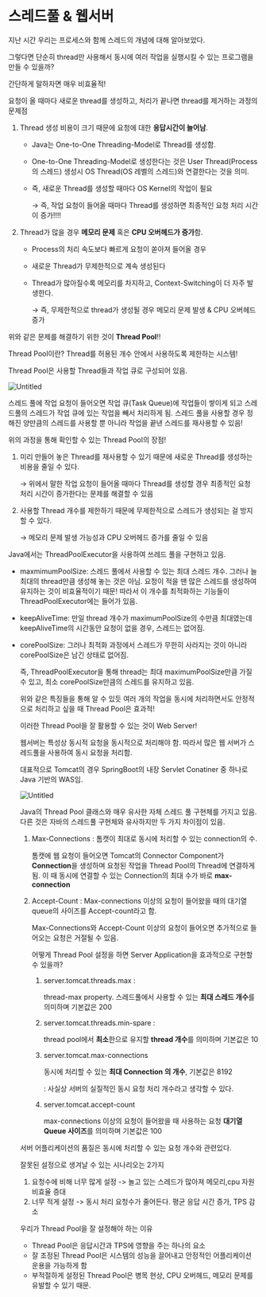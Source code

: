 # 스레드풀 & 웹서버

지난 시간 우리는 프로세스와 함께 스레드의 개념에 대해 알아보았다.

그렇다면 단순히 thread만 사용해서 동시에 여러 작업을 실행시킬 수 있는 프로그램을 만들 수 있을까?

간단하게 말하자면 매우 비효율적!

요청이 올 때마다 새로운 thread를 생성하고, 처리가 끝나면 thread를 제거하는 과정의 문제점

1. Thread 생성 비용이 크기 때문에 요청에 대한 **응답시간이 늘어남**.
    - Java는 One-to-One Threading-Model로 Thread를 생성함.
    - One-to-One Threading-Model로 생성한다는 것은 User Thread(Process의 스레드) 생성시 OS Thread(OS 레벨의 스레드)와 연결한다는 것을 의미.
    - 즉, 새로운 Thread를 생성할 때마다 OS Kernel의 작업이 필요
        
        → 즉, 작업 요청이 들어올 때마다 Thread를 생성하면 최종적인 요청 처리 시간이 증가!!!!
        
2. Thread가 많을 경우 **메모리 문제** 혹은 **CPU 오버헤드가 증가**함.
    - Process의 처리 속도보다 빠르게 요청이 쏟아져 들어올 경우
    - 새로운 Thread가 무제한적으로 계속 생성된다
    - Thread가 많아질수록 메모리를 차지하고, Context-Switching이 더 자주 발생한다.
        
        → 즉, 무제한적으로 thread가 생성될 경우 메모리 문제 발생 & CPU 오버헤드 증가
        
    

위와 같은 문제를 해결하기 위한 것이 **Thread Pool**!!

Thread Pool이란? Thread를 허용된 개수 안에서 사용하도록 제한하는 시스템!

Thread Pool은 사용할 Thread들과 작업 큐로 구성되어 있음.

![Untitled](%E1%84%89%E1%85%B3%E1%84%85%E1%85%A6%E1%84%83%E1%85%B3%E1%84%91%E1%85%AE%E1%86%AF%20&%20%E1%84%8B%E1%85%B0%E1%86%B8%E1%84%89%E1%85%A5%E1%84%87%E1%85%A5%2064ccef000fd84480a56d93c9e8d87a64/Untitled.png)

스레드 풀에 작업 요청이 들어오면 작업 큐(Task Queue)에 작업들이 쌓이게 되고 스레드풀의 스레드가 작업 큐에 있는 작업을 빼서 처리하게 됨. 스레드 풀을 사용할 경우 정해진 양만큼의 스레드를 사용할 뿐 아니라 작업을 끝낸 스레드를 재사용할 수 있음!

위의 과정을 통해 확인할 수 있는 Thread Pool의 장점!

1. 미리 만들어 놓은 Thread를 재사용할 수 있기 때문에 새로운 Thread를 생성하는 비용을 줄일 수 있다.
    
    → 위에서 말한 작업 요청이 들어올 때마다 Thread를 생성할 경우 최종적인 요청 처리 시간이 증가한다는 문제를 해결할 수 있음
    
2. 사용할 Thread 개수를 제한하기 때문에 무제한적으로 스레드가 생성되는 걸 방지할 수 있다.
    
    → 메모리 문제 발생 가능성과 CPU 오버헤드 증가를 줄일 수 있음
    

Java에서는 ThreadPoolExecutor을 사용하여 쓰레드 풀을 구현하고 있음.

- maxmimumPoolSize: 스레드 풀에서 사용할 수 있는 최대 스레드 개수. 그러나 늘 최대의 thread만큼 생성해 놓는 것은 아님. 요청이 적을 땐 많은 스레드를 생성하여 유지하는 것이 비효율적이기 때문! 따라서 이 개수를 최적화하는 기능들이 ThreadPoolExecutor에는 들어가 있음.
- keepAliveTime: 만일 thread 개수가 maximumPoolSize의 수만큼 최대였는데 keepAliveTime의 시간동안 요청이 없을 경우, 스레드는 없어짐.
- corePoolSize: 그러나 최적화 과정에서 스레드가 무한히 사라지는 것이 아니라 corePoolSize은 남긴 상태로 없어짐.
    
    즉, ThreadPoolExecutor을 통해 thread는 최대 maximumPoolSize만큼 가질 수 있고, 최소 corePoolSize만큼의 스레드를 유지하고 있음.
    
    위와 같은 특징들을 통해 알 수 있듯 여러 개의 작업을 동시에 처리하면서도 안정적으로 처리하고 싶을 때 Thread Pool은 효과적!
    
    이러한 Thread Pool을 잘 활용할 수 있는 것이 Web Server!
    
    웹서버는 특성상 동시적 요청을 동시적으로 처리해야 함. 따라서 많은 웹 서버가 스레드풀을 사용하여 동시 요청을 처리함.
    
    대표적으로 Tomcat의 경우 SpringBoot의 내장 Servlet Conatiner 중 하나로 Java 기반의 WAS임.
    
    ![Untitled](%E1%84%89%E1%85%B3%E1%84%85%E1%85%A6%E1%84%83%E1%85%B3%E1%84%91%E1%85%AE%E1%86%AF%20&%20%E1%84%8B%E1%85%B0%E1%86%B8%E1%84%89%E1%85%A5%E1%84%87%E1%85%A5%2064ccef000fd84480a56d93c9e8d87a64/Untitled%201.png)
    
    Java의 Thread Pool 클래스와 매우 유사한 자체 스레드 풀 구현체를 가지고 있음. 다른 것은 자바의 스레드풀 구현체와 유사하지만 두 가지 차이점이 있음.
    
    1. Max-Connections : 톰캣이 최대로 동시에 처리할 수 있는 connection의 수.
        
         톰캣에 웹 요청이 들어오면 Tomcat의 Connector Component가 **Connection**을 생성하며 요청된 작업을 Thread Pool의 Thread에 연결하게 됨. 이 때 동시에 연결할 수 있는 Connection의 최대 수가 바로 **max-connection**
        
    2. Accept-Count : Max-connections 이상의 요청이 들어왔을 때의 대기열 queue의 사이즈를 Accept-count라고 함.
        
        Max-Connections와 Accept-Count 이상의 요청이 들어오면 추가적으로 들어오는 요청은 거절될 수 있음.
        
        어떻게 Thread Pool 설정을 하면 Server Application을 효과적으로 구현할 수 있을까?
        
        1. server.tomcat.threads.max : 
            
            thread-max property. 스레드풀에서 사용할 수 있는 **최대 스레드 개수**를 의미하며 기본값은 200
            
        2. server.tomcat.threads.min-spare : 
            
            thread pool에서 **최소**한으로 유지할 **thread 개수**를 의미하며 기본값은 10
            
        3. server.tomcat.max-connections
            
            동시에 처리할 수 있는 **최대 Connection 의 개수**, 기본값은 8192
            
            : 사실상 서버의 실질적인 동시 요청 처리 개수라고 생각할 수 있다.
            
        4. server.tomcat.accept-count
            
            max-connections 이상의 요청이 들어왔을 때 사용하는 요청 **대기열 Queue 사이즈**를 의미하며 기본값은 100
            
    
    서버 어플리케이션의 품질은 동시에 처리할 수 있는 요청 개수와 관련있다.
    
    잘못된 설정으로 생겨날 수 있는 시나리오는 2가지
    
    1. 요청수에 비해 너무 많게 설정 -> 놀고 있는 스레드가 많아져 메모리,cpu 자원 비효율 증대
    2. 너무 적게 설정 -> 동시 처리 요청수가 줄어든다. 평균 응답 시간 증가, TPS 감소
    
    우리가 Thread Pool을 잘 설정해야 하는 이유
    
    - Thread Pool은 응답시간과 TPS에 영향을 주는 하나의 요소
    - 잘 조정된 Thread Pool은 시스템의 성능을 끌어내고 안정적인 어플리케이션 운용을 가능하게 함
    - 부적절하게 설정된 Thread Pool은 병목 현상, CPU 오버헤드, 메모리 문제를 유발할 수 있기 때문.